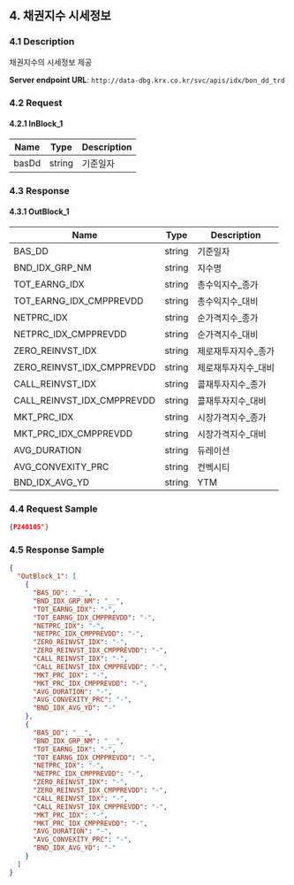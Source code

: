 ## 4. 채권지수 시세정보

### 4.1 Description
채권지수의 시세정보 제공

**Server endpoint URL**: `http://data-dbg.krx.co.kr/svc/apis/idx/bon_dd_trd`

### 4.2 Request

#### 4.2.1 InBlock_1
| Name   | Type   | Description |
|--------|--------|-------------|
| basDd  | string | 기준일자    |

### 4.3 Response

#### 4.3.1 OutBlock_1
| Name                      | Type   | Description           |
|---------------------------|--------|-----------------------|
| BAS_DD                    | string | 기준일자              |
| BND_IDX_GRP_NM            | string | 지수명                |
| TOT_EARNG_IDX             | string | 총수익지수_종가       |
| TOT_EARNG_IDX_CMPPREVDD   | string | 총수익지수_대비       |
| NETPRC_IDX                | string | 순가격지수_종가       |
| NETPRC_IDX_CMPPREVDD      | string | 순가격지수_대비       |
| ZERO_REINVST_IDX          | string | 제로재투자지수_종가   |
| ZERO_REINVST_IDX_CMPPREVDD| string | 제로재투자지수_대비   |
| CALL_REINVST_IDX          | string | 콜재투자지수_종가     |
| CALL_REINVST_IDX_CMPPREVDD| string | 콜재투자지수_대비     |
| MKT_PRC_IDX               | string | 시장가격지수_종가     |
| MKT_PRC_IDX_CMPPREVDD     | string | 시장가격지수_대비     |
| AVG_DURATION              | string | 듀레이션              |
| AVG_CONVEXITY_PRC         | string | 컨벡시티              |
| BND_IDX_AVG_YD            | string | YTM                   |

### 4.4 Request Sample
```json
{P240105"}
```

### 4.5 Response Sample
```json
{
  "OutBlock_1": [
    {
      "BAS_DD": "__",
      "BND_IDX_GRP_NM": "__",
      "TOT_EARNG_IDX": "-",
      "TOT_EARNG_IDX_CMPPREVDD": "-",
      "NETPRC_IDX": "-",
      "NETPRC_IDX_CMPPREVDD": "-",
      "ZERO_REINVST_IDX": "-",
      "ZERO_REINVST_IDX_CMPPREVDD": "-",
      "CALL_REINVST_IDX": "-",
      "CALL_REINVST_IDX_CMPPREVDD": "-",
      "MKT_PRC_IDX": "-",
      "MKT_PRC_IDX_CMPPREVDD": "-",
      "AVG_DURATION": "-",
      "AVG_CONVEXITY_PRC": "-",
      "BND_IDX_AVG_YD": "-"
    },
    {
      "BAS_DD": "__",
      "BND_IDX_GRP_NM": "__",
      "TOT_EARNG_IDX": "-",
      "TOT_EARNG_IDX_CMPPREVDD": "-",
      "NETPRC_IDX": "-",
      "NETPRC_IDX_CMPPREVDD": "-",
      "ZERO_REINVST_IDX": "-",
      "ZERO_REINVST_IDX_CMPPREVDD": "-",
      "CALL_REINVST_IDX": "-",
      "CALL_REINVST_IDX_CMPPREVDD": "-",
      "MKT_PRC_IDX": "-",
      "MKT_PRC_IDX_CMPPREVDD": "-",
      "AVG_DURATION": "-",
      "AVG_CONVEXITY_PRC": "-",
      "BND_IDX_AVG_YD": "-"
    }
  ]
}
```
